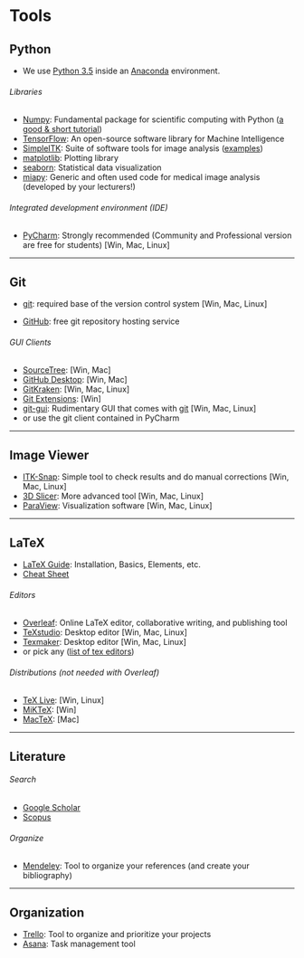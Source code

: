 # Tools

## Python

- We use [Python 3.5](https://docs.python.org/3.6/) inside an [Anaconda](https://www.continuum.io/downloads) environment.

###### Libraries

- [Numpy](http://www.numpy.org/): Fundamental package for scientific computing with Python ([a good & short tutorial](http://cs231n.github.io/python-numpy-tutorial/))
- [TensorFlow](https://www.tensorflow.org/): An open-source software library for Machine Intelligence 
- [SimpleITK](www.simpleitk.org/): Suite of software tools for image analysis ([examples](http://insightsoftwareconsortium.github.io/SimpleITK-Notebooks/))
- [matplotlib](https://matplotlib.org/): Plotting library
- [seaborn](https://seaborn.pydata.org/): Statistical data visualization
- [miapy](https://github.com/istb-mia/miapy): Generic and often used code for medical image analysis (developed by your lecturers!)

###### Integrated development environment (IDE)

- [PyCharm](https://www.jetbrains.com/pycharm/): Strongly recommended (Community and Professional version are free for students) [Win, Mac, Linux]

------

## Git

- [git](https://git-scm.com/): required base of the version control system [Win, Mac, Linux]


- [GitHub](https://github.com/): free git repository hosting service

###### GUI Clients

- [SourceTree](https://www.sourcetreeapp.com/):  [Win, Mac]
- [GitHub Desktop](https://desktop.github.com/): [Win, Mac]
- [GitKraken](https://www.gitkraken.com/): [Win, Mac, Linux]
- [Git Extensions](https://gitextensions.github.io/): [Win]
- [git-gui](https://git-scm.com/docs/git-gui): Rudimentary GUI that comes with [git](https://git-scm.com/) [Win, Mac, Linux]
- or use the git client contained in PyCharm

------

## Image Viewer

- [ITK-Snap](http://www.itksnap.org/pmwiki/pmwiki.php): Simple tool to check results and do manual corrections [Win, Mac, Linux]
- [3D Slicer](https://www.slicer.org/): More advanced tool [Win, Mac, Linux]
- [ParaView](https://www.paraview.org/): Visualization software  [Win, Mac, Linux]

------

## LaTeX

- [LaTeX Guide](https://en.wikibooks.org/wiki/LaTeX): Installation, Basics, Elements, etc.
- [Cheat Sheet](https://wch.github.io/latexsheet/latexsheet.pdf)

###### Editors

- [Overleaf](https://www.overleaf.com/): Online LaTeX editor, collaborative writing, and publishing tool
- [TeXstudio](http://www.texstudio.org/): Desktop editor [Win, Mac, Linux]
- [Texmaker](http://www.xm1math.net/texmaker/): Desktop editor [Win, Mac, Linux]
- or pick any ([list of tex editors](https://en.wikipedia.org/wiki/Comparison_of_TeX_editors))

###### Distributions (not needed with Overleaf)

- [TeX Live](https://www.tug.org/texlive/): [Win, Linux]
- [MiKTeX](https://miktex.org/): [Win]
- [MacTeX](http://www.tug.org/mactex/): [Mac]

------

## Literature

###### Search

- [Google Scholar](https://scholar.google.ch/)
- [Scopus](https://www.scopus.com/)

###### Organize

- [Mendeley](https://www.mendeley.com/): Tool to organize your references (and create your bibliography)

------

## Organization

- [Trello](https://trello.com/): Tool to organize and prioritize your projects
- [Asana](https://asana.com/): Task management tool
